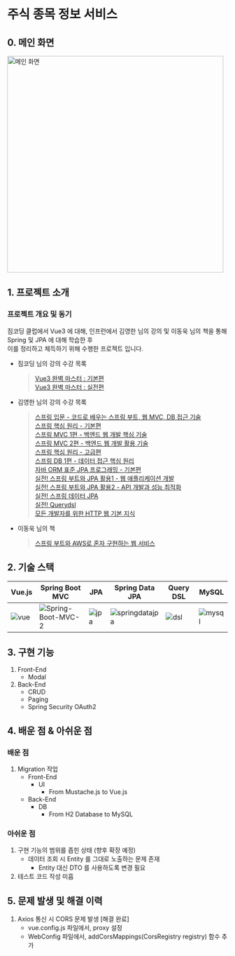 # 주식 종목 정보 서비스

## 0. 메인 화면
<img width="494" alt="메인 화면" src="https://user-images.githubusercontent.com/56331160/219951104-0fb77688-0a9a-415a-9cd9-c4aa6d5d9d64.png">

## 1. 프로젝트 소개
### 프로젝트 개요 및 동기
짐코딩 클럽에서 Vue3 에 대해, 인프런에서 김영한 님의 강의 및 이동욱 님의 책을 통해 Spring 및 JPA 에 대해 학습한 후  
이를 정리하고 체득하기 위해 수행한 프로젝트 입니다.
- 짐코딩 님의 강의 수강 목록
  > [Vue3 완벽 마스터 : 기본편](https://gymcoding.teachable.com/p/vue3)  
  > [Vue3 완벽 마스터 : 실전편](https://gymcoding.teachable.com/p/vue3-practice)
- 김영한 님의 강의 수강 목록
  > [스프링 입문 - 코드로 배우는 스프링 부트, 웹 MVC, DB 접근 기술](https://www.inflearn.com/course/%EC%8A%A4%ED%94%84%EB%A7%81-%EC%9E%85%EB%AC%B8-%EC%8A%A4%ED%94%84%EB%A7%81%EB%B6%80%ED%8A%B8)  
  > [스프링 핵심 원리 - 기본편](https://www.inflearn.com/course/%EC%8A%A4%ED%94%84%EB%A7%81-%ED%95%B5%EC%8B%AC-%EC%9B%90%EB%A6%AC-%EA%B8%B0%EB%B3%B8%ED%8E%B8)  
  > [스프링 MVC 1편 - 백엔드 웹 개발 핵심 기술](https://www.inflearn.com/course/%EC%8A%A4%ED%94%84%EB%A7%81-mvc-1)  
  > [스프링 MVC 2편 - 백엔드 웹 개발 활용 기술](https://www.inflearn.com/course/%EC%8A%A4%ED%94%84%EB%A7%81-mvc-2)  
  > [스프링 핵심 원리 - 고급편](https://www.inflearn.com/course/%EC%8A%A4%ED%94%84%EB%A7%81-%ED%95%B5%EC%8B%AC-%EC%9B%90%EB%A6%AC-%EA%B3%A0%EA%B8%89%ED%8E%B8)  
  > [스프링 DB 1편 - 데이터 접근 핵심 원리](https://www.inflearn.com/course/%EC%8A%A4%ED%94%84%EB%A7%81-db-1)  
  > [자바 ORM 표준 JPA 프로그래밍 - 기본편](https://www.inflearn.com/course/ORM-JPA-Basic)  
  > [실전! 스프링 부트와 JPA 활용1 - 웹 애플리케이션 개발](https://www.inflearn.com/course/%EC%8A%A4%ED%94%84%EB%A7%81%EB%B6%80%ED%8A%B8-JPA-%ED%99%9C%EC%9A%A9-1)  
  > [실전! 스프링 부트와 JPA 활용2 - API 개발과 성능 최적화](https://www.inflearn.com/course/%EC%8A%A4%ED%94%84%EB%A7%81%EB%B6%80%ED%8A%B8-JPA-API%EA%B0%9C%EB%B0%9C-%EC%84%B1%EB%8A%A5%EC%B5%9C%EC%A0%81%ED%99%94)  
  > [실전! 스프링 데이터 JPA](https://www.inflearn.com/course/%EC%8A%A4%ED%94%84%EB%A7%81-%EB%8D%B0%EC%9D%B4%ED%84%B0-JPA-%EC%8B%A4%EC%A0%84)  
  > [실전! Querydsl](https://www.inflearn.com/course/querydsl-%EC%8B%A4%EC%A0%84)  
  > [모든 개발자를 위한 HTTP 웹 기본 지식](https://www.inflearn.com/course/http-%EC%9B%B9-%EB%84%A4%ED%8A%B8%EC%9B%8C%ED%81%AC)  
- 이동욱 님의 책
  > [스프링 부트와 AWS로 혼자 구현하는 웹 서비스](http://www.yes24.com/Product/Goods/83849117)  
  
## 2. 기술 스택  
|Vue.js|Spring Boot MVC|JPA|Spring Data JPA|Query DSL|MySQL|
|------|---------------|---|---------------|---------|-----|  
|![vue](https://user-images.githubusercontent.com/56331160/218122343-5fb98241-f4f1-485b-870a-1c5bd123de8b.png)|![Spring-Boot-MVC-2](https://user-images.githubusercontent.com/56331160/209467801-27dd0e0b-cbd9-4103-9d89-8e9ff46957c7.png)|![jpa](https://user-images.githubusercontent.com/56331160/209467730-f97deff0-b4f9-4ed6-9d25-f8a65262000b.png)|![springdatajpa](https://user-images.githubusercontent.com/56331160/209467739-b4c9f7c6-297e-4f72-86df-ec57ed369dae.png)|![dsl](https://user-images.githubusercontent.com/56331160/209467772-c5c50c1b-77af-4797-89e7-35a969e848b1.png)|![mysql](https://user-images.githubusercontent.com/56331160/218122432-918086e1-6e9e-4cc7-aa18-5a31bf593477.png)|

## 3. 구현 기능
1. Front-End
    - Modal
2. Back-End
    - CRUD
    - Paging
    - Spring Security OAuth2 

## 4. 배운 점 & 아쉬운 점
### 배운 점
1. Migration 작업
    - Front-End
        - UI
            - From Mustache.js to Vue.js
    - Back-End
        - DB
            - From H2 Database to MySQL
### 아쉬운 점
1. 구현 기능의 범위를 좁힌 상태 (향후 확장 예정)
   - 데이터 조회 시 Entity 를 그대로 노출하는 문제 존재
      - Entity 대신 DTO 를 사용하도록 변경 필요
2. 테스트 코드 작성 미흡

## 5. 문제 발생 및 해결 이력 
1. Axios 통신 시 CORS 문제 발생 [해결 완료]
   - vue.config.js 파일에서, proxy 설정
   - WebConfig 파일에서, addCorsMappings(CorsRegistry registry) 함수 추가
